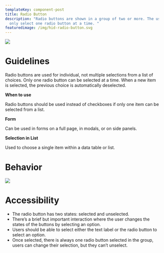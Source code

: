 ```yaml
---
templateKey: component-post
title: Radio Button
description: "Radio buttons are shown in a group of two or more. The user can
  only select one radio button at a time. "
featuredimage: /img/hid-radio-button.svg
---
```

![](/img/radio-button.png)

# **Guidelines**

Radio buttons are used for individual, not multiple selections from a list of choices. Only one radio button can be selected at a time. When a new item is selected, the previous choice is automatically deselected.

**When to use**

​​Radio buttons should be used instead of checkboxes if only one item can be selected from a list.

**Form**

Can be used in forms on a full page, in modals, or on side panels.

**Selection in List**

Used to choose a single item within a data table or list.

# **Behavior**

![](/img/radio-button-states.png)

# **Accessibility**

* The radio button has two states: selected and unselected. 
* There’s a brief but important interaction where the user changes the states of the buttons by selecting an option.
* Users should be able to select either the text label or the radio button to select an option. 
* Once selected, there is always one radio button selected in the group, users can change their selection, but they can’t unselect.